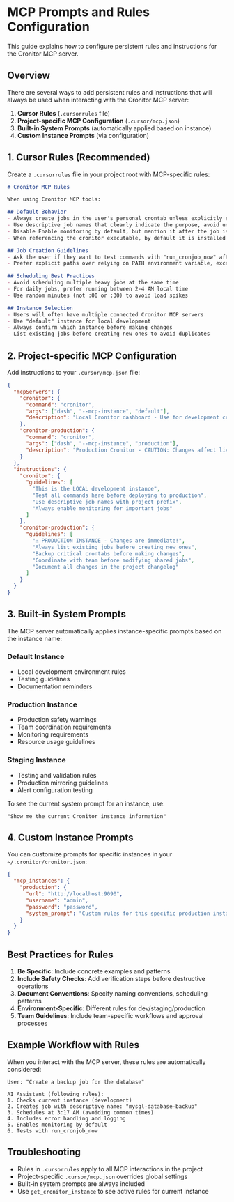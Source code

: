 # MCP Prompts and Rules Configuration

This guide explains how to configure persistent rules and instructions for the Cronitor MCP server.

## Overview

There are several ways to add persistent rules and instructions that will always be used when interacting with the Cronitor MCP server:

1. **Cursor Rules** (`.cursorrules` file)
2. **Project-specific MCP Configuration** (`.cursor/mcp.json`)
3. **Built-in System Prompts** (automatically applied based on instance)
4. **Custom Instance Prompts** (via configuration)

## 1. Cursor Rules (Recommended)

Create a `.cursorrules` file in your project root with MCP-specific rules:

```markdown
# Cronitor MCP Rules

When using Cronitor MCP tools:

## Default Behavior
- Always create jobs in the user's personal crontab unless explicitly specified otherwise
- Use descriptive job names that clearly indicate the purpose, avoid underscores and use other special characters sparingly 
- Disable Enable monitoring by default, but mention it after the job is created and suggest the user turn it on
- When referencing the cronitor executable, by default it is installed systemwide and should just be called "cronitor" in commands. 

## Job Creation Guidelines
- Ask the user if they want to test commands with "run_cronjob_now" after creation
- Prefer explicit paths over relying on PATH environment variable, except for "cronitor"

## Scheduling Best Practices
- Avoid scheduling multiple heavy jobs at the same time
- For daily jobs, prefer running between 2-4 AM local time
- Use random minutes (not :00 or :30) to avoid load spikes

## Instance Selection
- Users will often have multiple connected Cronitor MCP servers
- Use "default" instance for local development
- Always confirm which instance before making changes
- List existing jobs before creating new ones to avoid duplicates
```

## 2. Project-specific MCP Configuration

Add instructions to your `.cursor/mcp.json` file:

```json
{
  "mcpServers": {
    "cronitor": {
      "command": "cronitor",
      "args": ["dash", "--mcp-instance", "default"],
      "description": "Local Cronitor dashboard - Use for development cron jobs"
    },
    "cronitor-production": {
      "command": "cronitor",
      "args": ["dash", "--mcp-instance", "production"],
      "description": "Production Cronitor - CAUTION: Changes affect live system!"
    }
  },
  "instructions": {
    "cronitor": {
      "guidelines": [
        "This is the LOCAL development instance",
        "Test all commands here before deploying to production",
        "Use descriptive job names with project prefix",
        "Always enable monitoring for important jobs"
      ]
    },
    "cronitor-production": {
      "guidelines": [
        "⚠️ PRODUCTION INSTANCE - Changes are immediate!",
        "Always list existing jobs before creating new ones",
        "Backup critical crontabs before making changes",
        "Coordinate with team before modifying shared jobs",
        "Document all changes in the project changelog"
      ]
    }
  }
}
```

## 3. Built-in System Prompts

The MCP server automatically applies instance-specific prompts based on the instance name:

### Default Instance
- Local development environment rules
- Testing guidelines
- Documentation reminders

### Production Instance
- Production safety warnings
- Team coordination requirements
- Monitoring requirements
- Resource usage guidelines

### Staging Instance
- Testing and validation rules
- Production mirroring guidelines
- Alert configuration testing

To see the current system prompt for an instance, use:
```
"Show me the current Cronitor instance information"
```

## 4. Custom Instance Prompts

You can customize prompts for specific instances in your `~/.cronitor/cronitor.json`:

```json
{
  "mcp_instances": {
    "production": {
      "url": "http://localhost:9090",
      "username": "admin",
      "password": "password",
      "system_prompt": "Custom rules for this specific production instance:\n- Always notify #ops-channel before changes\n- No changes during business hours (9 AM - 5 PM EST)\n- All jobs must have error notifications enabled"
    }
  }
}
```

## Best Practices for Rules

1. **Be Specific**: Include concrete examples and patterns
2. **Include Safety Checks**: Add verification steps before destructive operations
3. **Document Conventions**: Specify naming conventions, scheduling patterns
4. **Environment-Specific**: Different rules for dev/staging/production
5. **Team Guidelines**: Include team-specific workflows and approval processes

## Example Workflow with Rules

When you interact with the MCP server, these rules are automatically considered:

```
User: "Create a backup job for the database"

AI Assistant (following rules):
1. Checks current instance (development)
2. Creates job with descriptive name: "mysql-database-backup"
3. Schedules at 3:17 AM (avoiding common times)
4. Includes error handling and logging
5. Enables monitoring by default
6. Tests with run_cronjob_now
```

## Troubleshooting

- Rules in `.cursorrules` apply to all MCP interactions in the project
- Project-specific `.cursor/mcp.json` overrides global settings
- Built-in system prompts are always included
- Use `get_cronitor_instance` to see active rules for current instance 
